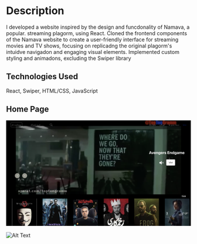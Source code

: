 # Description

I developed a website inspired by the design and funcdonality of Namava, a popular.
streaming plagorm, using React. Cloned the frontend components of the Namava website to create a user-friendly interface for streaming movies and TV shows, focusing on replicadng the original plagorm's intuidve navigadon and engaging visual elements. Implemented custom styling and animadons, excluding the Swiper library

## Technologies Used

React, Swiper, HTML/CSS, JavaScript


## Home Page

![NamavaClone](https://raw.githubusercontent.com/farzamababafi/namavaClone/main/HomePage.png)

![Alt Text](https://raw.githubusercontent.com/farzamababafi/namavaClone/Footer.png)

